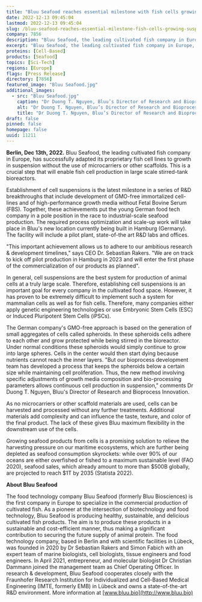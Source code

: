 ```yaml
---
title: "Bluu Seafood reaches essential milestone with fish cells growing in suspension"
date: 2022-12-13 09:45:04
lastmod: 2022-12-13 09:45:04
slug: /bluu-seafood-reaches-essential-milestone-fish-cells-growing-suspension
company: 7856
description: "Bluu Seafood, the leading cultivated fish company in Europe, has successfully adapted its proprietary fish cell lines to growth in suspension without the use of microcarriers or other scaffolds. This is a crucial step that will enable fish cell production in large scale stirred-tank bioreactors."
excerpt: "Bluu Seafood, the leading cultivated fish company in Europe, has successfully adapted its proprietary fish cell lines to growth in suspension without the use of microcarriers or other scaffolds. This is a crucial step that will enable fish cell production in large scale stirred-tank bioreactors."
proteins: [Cell-Based]
products: [Seafood]
topics: [Sci-Tech]
regions: [Europe]
flags: [Press Release]
directory: [7856]
featured_image: "Bluu Seafood.jpg"
additional_images:
  - src: "Bluu Seafood.jpg"
    caption: "Dr Duong T. Nguyen, Bluu’s Director of Research and Bioprocess Innovation, and Dr. Karen Wohlers, Scientist Process Development, cultivating fish cells in one of the company’s stirred-tank bioreactors. Source: Bluu GmbH / Anna Krampitz."
    alt: "Dr Duong T. Nguyen, Bluu’s Director of Research and Bioprocess Innovation, and Dr. Karen Wohlers, Scientist Process Development, cultivating fish cells in one of the company’s stirred-tank bioreactors. Source: Bluu GmbH / Anna Krampitz."
    title: "Dr Duong T. Nguyen, Bluu’s Director of Research and Bioprocess Innovation, and Dr. Karen Wohlers, Scientist Process Development, cultivating fish cells in one of the company’s stirred-tank bioreactors. Source: Bluu GmbH / Anna Krampitz."
draft: false
pinned: false
homepage: false
uuid: 11211
---
```

**Berlin, Dec 13th, 2022.** Bluu Seafood, the leading cultivated fish
company in Europe, has successfully adapted its proprietary fish cell
lines to growth in suspension without the use of microcarriers or other
scaffolds. This is a crucial step that will enable fish cell production
in large scale stirred-tank bioreactors.

Establishment of cell suspensions is the latest milestone in a series of
R&D breakthroughs that include development of GMO-free immortalized
cell-lines and of high-performance growth media without Fetal Bovine
Serum (FBS). Together, these achievements put the young German food tech
company in a pole position in the race to industrial-scale seafood
production. The required process optimization and scale-up work will
take place in Bluu's new location currently being built in Hamburg
(Germany). The facility will include a pilot plant, state-of-the art R&D
labs and offices.

"This important achievement allows us to adhere to our ambitious
research & development timelines," says CEO Dr. Sebastian Rakers. "We
are on track to kick off pilot production in Hamburg in 2023 and will
enter the first phase of the commercialization of our products as
planned".

In general, cell suspensions are the best system for production of
animal cells at a truly large scale. Therefore, establishing cell
suspensions is an important goal for every company in the cultivated
food space. However, it has proven to be extremely difficult to
implement such a system for mammalian cells as well as for fish cells.
Therefore, many companies either apply genetic engineering technologies
or use Embryonic Stem Cells (ESC) or Induced Pluripotent Stem Cells
(iPSCs).

The German company's GMO-free approach is based on the generation of
small aggregates of cells called spheroids. In these spheroids cells
adhere to each other and grow protected while being stirred in the
bioreactor. Under normal conditions these spheroids would simply
continue to grow into large spheres. Cells in the center would then
start dying because nutrients cannot reach the inner layers. "But our
bioprocess development team has developed a process that keeps the
spheroids below a certain size while maintaining cell proliferation.
Thus, the new method involving specific adjustments of growth media
composition and bio-processing parameters allows continuous cell
production in suspension," comments Dr Duong T. Nguyen, Bluu's Director
of Research and Bioprocess Innovation.

As no microcarriers or other scaffold materials are used, cells can be
harvested and processed without any further treatments. Additional
materials add complexity and can influence the taste, texture, and color
of the final product. The lack of these gives Bluu maximum flexibility
in the downstream use of the cells.

Growing seafood products from cells is a promising solution to relieve
the harvesting pressure on our maritime ecosystems, which are further
being depleted as seafood consumption skyrockets: while over 90% of our
oceans are either overfished or fished to a maximum sustainable level
(FAO 2020), seafood sales, which already amount to more than \$500B
globally, are projected to reach \$1T by 2035 (Statista 2022).

**About Bluu Seafood**

The food technology company Bluu Seafood (formerly Bluu Biosciences) is
the first company in Europe to specialize in the commercial production
of cultivated fish. As a pioneer at the intersection of biotechnology
and food technology, Bluu Seafood is producing healthy, sustainable, and
delicious cultivated fish products. The aim is to produce these products
in a sustainable and cost-efficient manner, thus making a significant
contribution to securing the future supply of animal protein. The food
technology company, based in Berlin and with scientific facilities in
Lübeck, was founded in 2020 by Dr Sebastian Rakers and Simon Fabich with
an expert team of marine biologists, cell biologists, tissue engineers
and food engineers. In April 2021, entrepreneur, and molecular biologist
Dr Christian Dammann joined the management team as Chief Operating
Officer. In research & development, Bluu Seafood cooperates closely with
the Fraunhofer Research Institution for Individualized and Cell-Based
Medical Engineering (IMTE, formerly EMB) in Lübeck and owns a
state-of-the-art R&D environment. More information at
[www.bluu.bio](http://www.bluu.bio)

